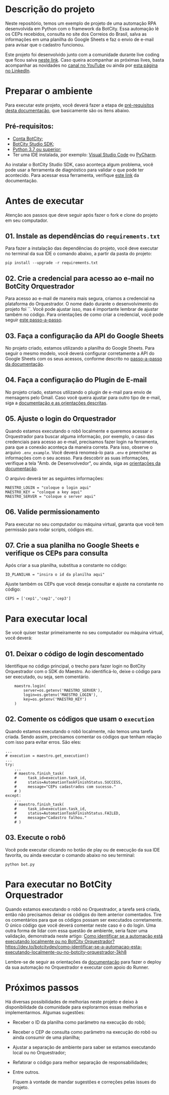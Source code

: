 # Descrição do projeto
Neste repositório, temos um exemplo de projeto de uma automação RPA desenvolvida em Python com o framework da BotCity. Essa automação lê os CEPs recebidos, consulta no site dos Correios do Brasil, salva as informações em uma planilha do Google Sheets e faz o envio de e-mail para avisar que o cadastro funcionou.

Este projeto foi desenvolvido junto com a comunidade durante live coding que ficou salva [neste link](https://www.youtube.com/live/VCOYDfLRhoY?si=wCNjWrsjSLgacqIJ). Caso queira acompanhar as próximas lives, basta acompanhar as novidades no [canal no YouTube](https://www.youtube.com/@botcity_br) ou ainda por [esta página no LinkedIn](https://www.linkedin.com/company/botcity).

# Preparar o ambiente
Para executar este projeto, você deverá fazer a etapa de [pré-requisitos desta documentação](https://documentation.botcity.dev/pt/getting-started/prerequisites/), que basicamente são os itens abaixo.

## Pré-requisitos:
- [Conta BotCity](https://developers.botcity.dev/app/signup);
- [BotCity Studio SDK](https://documentation.botcity.dev/pt/getting-started/botcity-studio-sdk/);
- [Python 3.7 ou superior](https://www.python.org/downloads/);
- Ter uma IDE instalada, por exemplo: [Visual Studio Code](https://code.visualstudio.com/download) ou [PyCharm](https://www.jetbrains.com/pycharm/download/).

Ao instalar o BotCity Studio SDK, caso aconteça algum problema, você pode usar a ferramenta de diagnóstico para validar o que pode ter acontecido. Para acessar essa ferramenta, verifique [este link](https://documentation.botcity.dev/pt/getting-started/botcity-studio-sdk/#ferramenta-de-diagnostico) da documentação.

# Antes de executar
Atenção aos passos que deve seguir após fazer o fork e clone do projeto em seu computador.

## 01. Instale as dependências do `requirements.txt`
Para fazer a instalação das dependências do projeto, você deve executar no terminal da sua IDE o comando abaixo, a partir da pasta do projeto:
```
pip install --upgrade -r requirements.txt
```

## 02. Crie a credencial para acesso ao e-mail no BotCity Orquestrador
Para acesso ao e-mail de maneira mais segura, criamos a credencial na plataforma do Orquestrador. O nome dado durante o desenvolvimento do projeto foi ``. Você pode ajustar isso, mas é importante lembrar de ajustar também no código. Para orientações de como criar a credencial, você pode seguir [este passo-a-passo](https://documentation.botcity.dev/pt/maestro/features/credentials/).

## 03. Faça a configuração da API do Google Sheets
No projeto criado, estamos utilizando a planilha do Google Sheets. Para seguir o mesmo modelo, você deverá configurar corretamente a API do Google Sheets com os seus acessos, conforme descrito no [passo-a-passo da documentação](https://documentation.botcity.dev/pt/plugins/google/sheets/).

## 04. Faça a configuração do Plugin de E-mail
No projeto criado, estamos utilizando o plugin de e-mail para envio de mensagens pelo Gmail. Caso você queira ajustar para outro tipo de e-mail, siga a [documentação e as orientações descritas](https://documentation.botcity.dev/pt/plugins/email/).

## 05. Ajuste o login do Orquestrador
Quando estamos executando o robô localmente e queremos acessar o Orquestrador para buscar alguma informação, por exemplo, o caso das credenciais para acesso ao e-mail, precisamos fazer login na ferramenta, para que a conexão aconteça da maneira correta. Para isso, observe o arquivo `.env_example`. Você deverá renomeá-lo para `.env` e preencher as informações com o seu acesso. Para descobrir as suas informações, verifique a tela "Amb. de Desenvolvedor", ou ainda, siga as [orientações da documentação](https://documentation.botcity.dev/pt/maestro/features/dev-environment/).

O arquivo deverá ter as seguintes informações:
```
MAESTRO_LOGIN = "coloque o login aqui"
MAESTRO_KEY = "coloque a key aqui"
MAESTRO_SERVER = "coloque o server aqui"
```

## 06. Valide permissionamento
Para executar no seu computador ou máquina virtual, garanta que você tem permissão para rodar scripts, códigos etc.

## 07. Crie a sua planilha no Google Sheets e verifique os CEPs para consulta
Após criar a sua planilha, substitua a constante no código:
```
ID_PLANILHA = "insira o id da planilha aqui"
```

Ajuste também os CEPs que você deseja consultar e ajuste na constante no código:
```
CEPS = ['cep1','cep2','cep3']
```

# Para executar local
Se você quiser testar primeiramente no seu computador ou máquina virtual, você deverá:

## 01. Deixar o código de login descomentado
Identifique no código principal, o trecho para fazer login no BotCity Orquestrador com o SDK do Maestro. Ao identificá-lo, deixe o código para ser executado, ou seja, sem comentário.
```
    maestro.login(
        server=os.getenv('MAESTRO_SERVER'), 
        login=os.getenv('MAESTRO_LOGIN'), 
        key=os.getenv('MAESTRO_KEY')
    )
```

## 02. Comente os códigos que usam o `execution`
Quando estamos executando o robô localmente, não temos uma tarefa criada. Sendo assim, precisamos comentar os códigos que tenham relação com isso para evitar erros. São eles:
```
...
# execution = maestro.get_execution()
...
try:
    ...
    # maestro.finish_task(
    #     task_id=execution.task_id,
    #     status=AutomationTaskFinishStatus.SUCCESS,
    #     message="CEPs cadastrados com sucesso."
    # )
except:
    ...
    # maestro.finish_task(
    #     task_id=execution.task_id,
    #     status=AutomationTaskFinishStatus.FAILED,
    #     message="Cadastro falhou."
    # )
```

## 03. Execute o robô
Você pode executar clicando no botão de play ou de execução da sua IDE favorita, ou ainda executar o comando abaixo no seu terminal:
```
python bot.py
```

# Para executar no BotCity Orquestrador
Quando estamos executando o robô no Orquestrador, a tarefa será criada, então não precisamos deixar os códigos do item anterior comentados. Tire os comentários para que os códigos possam ser executados corretamente. O único código que você deverá comentar neste caso é o do login. Uma outra forma de lidar com essa questão de ambiente, seria fazer uma validação, demonstrada neste artigo: [Como identificar se a automação está executando localmente ou no BotCity Orquestrador?](https://dev.to/botcitydev/como-identificar-se-a-automacao-esta-executando-localmente-ou-no-botcity-orquestrador-3kh8)https://dev.to/botcitydev/como-identificar-se-a-automacao-esta-executando-localmente-ou-no-botcity-orquestrador-3kh8

Lembre-se de seguir as orientações da [documentação](https://documentation.botcity.dev/pt/tutorials/orchestrating-your-automation/) para fazer o deploy da sua automação no Orquestrador e executar com apoio do Runner.

# Próximos passos
Há diversas possibilidades de melhorias neste projeto e deixo à disponibilidade da comunidade para explorarmos essas melhorias e implementarmos. Algumas sugestões:
- Receber o ID da planilha como parâmetro na execução do robô;
- Receber o CEP de consulta como parâmetro na execução do robô ou ainda consumir de uma planilha;
- Ajustar a separação de ambiente para saber se estamos executando local ou no Orquestrador;
- Refatorar o código para melhor separação de responsabilidades;
- Entre outros.

  Fiquem à vontade de mandar sugestões e correções pelas issues do projeto.
